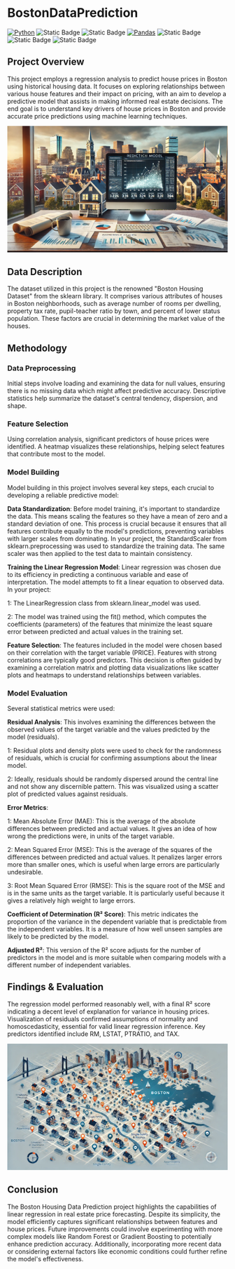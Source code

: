# BostonDataPrediction

[![Python](https://img.shields.io/badge/Python-FFD43B?style=for-the-badge&logo=python&logoColor=blue)](https://www.python.org/)
![Static Badge](https://img.shields.io/badge/Scikit-%23F7931E?style=for-the-badge&logo=scikit-learn&logoColor=%23F7931E&color=blue)
![Static Badge](https://img.shields.io/badge/Scipy-%238CAAE6?style=for-the-badge&logo=scipy&logoColor=%238CAAE6&color=yellow)
[![Pandas](https://img.shields.io/badge/Pandas-2C2D72?style=for-the-badge&logo=pandas&logoColor=white)](https://pandas.pydata.org/)
![Static Badge](https://img.shields.io/badge/Numpy-%23013243?style=for-the-badge&logo=Numpy&logoColor=%23013243&color=blue)
![Static Badge](https://img.shields.io/badge/MySQL-%234479A1?style=for-the-badge&logo=MySQL&logoColor=%234479A1&color=black)
![Static Badge](https://img.shields.io/badge/Plotly-%233F4F75?style=for-the-badge&logo=Plotly&logoColor=%233F4F75&color=black)



## Project Overview

This project employs a regression analysis to predict house prices in Boston using historical housing data. It focuses on exploring relationships between various house features and their impact on pricing, with an aim to develop a predictive model that assists in making informed real estate decisions. The end goal is to understand key drivers of house prices in Boston and provide accurate price predictions using machine learning techniques.



![Logo](Logo1.png)


## Data Description

The dataset utilized in this project is the renowned "Boston Housing Dataset" from the sklearn library. It comprises various attributes of houses in Boston neighborhoods, such as average number of rooms per dwelling, property tax rate, pupil-teacher ratio by town, and percent of lower status population. These factors are crucial in determining the market value of the houses.


## Methodology

### Data Preprocessing
Initial steps involve loading and examining the data for null values, ensuring there is no missing data which might affect predictive accuracy. Descriptive statistics help summarize the dataset's central tendency, dispersion, and shape.

### Feature Selection
Using correlation analysis, significant predictors of house prices were identified. A heatmap visualizes these relationships, helping select features that contribute most to the model.

### Model Building
Model building in this project involves several key steps, each crucial to developing a reliable predictive model:

**Data Standardization**: Before model training, it's important to standardize the data. This means scaling the features so they have a mean of zero and a standard deviation of one. This process is crucial because it ensures that all features contribute equally to the model's predictions, preventing variables with larger scales from dominating. In your project, the StandardScaler from sklearn.preprocessing was used to standardize the training data. The same scaler was then applied to the test data to maintain consistency.

**Training the Linear Regression Model**: Linear regression was chosen due to its efficiency in predicting a continuous variable and ease of interpretation. The model attempts to fit a linear equation to observed data. In your project:

1: The LinearRegression class from sklearn.linear_model was used.

2: The model was trained using the fit() method, which computes the coefficients (parameters) of the features that minimize the least square error between predicted and actual values in the training set.

**Feature Selection**: The features included in the model were chosen based on their correlation with the target variable (PRICE). Features with strong correlations are typically good predictors. This decision is often guided by examining a correlation matrix and plotting data visualizations like scatter plots and heatmaps to understand relationships between variables.

### Model Evaluation
Several statistical metrics were used:

**Residual Analysis**: This involves examining the differences between the observed values of the target variable and the values predicted by the model (residuals). 

1: Residual plots and density plots were used to check for the randomness of residuals, which is crucial for confirming assumptions about the linear model.

2: Ideally, residuals should be randomly dispersed around the central line and not show any discernible pattern. This was visualized using a scatter plot of predicted values against residuals.

**Error Metrics**:

1: Mean Absolute Error (MAE): This is the average of the absolute differences between predicted and actual values. It gives an idea of how wrong the predictions were, in units of the target variable.

2: Mean Squared Error (MSE): This is the average of the squares of the differences between predicted and actual values. It penalizes larger errors more than smaller ones, which is useful when large errors are particularly undesirable.

3: Root Mean Squared Error (RMSE): This is the square root of the MSE and is in the same units as the target variable. It is particularly useful because it gives a relatively high weight to large errors.

**Coefficient of Determination (R² Score)**: This metric indicates the proportion of the variance in the dependent variable that is predictable from the independent variables. It is a measure of how well unseen samples are likely to be predicted by the model.

**Adjusted R²**: This version of the R² score adjusts for the number of predictors in the model and is more suitable when comparing models with a different number of independent variables.


## Findings & Evaluation

The regression model performed reasonably well, with a final R² score indicating a decent level of explanation for variance in housing prices. Visualization of residuals confirmed assumptions of normality and homoscedasticity, essential for valid linear regression inference. Key predictors identified include RM, LSTAT, PTRATIO, and TAX.


![Logo](Logo2.png)


## Conclusion

The Boston Housing Data Prediction project highlights the capabilities of linear regression in real estate price forecasting. Despite its simplicity, the model efficiently captures significant relationships between features and house prices. Future improvements could involve experimenting with more complex models like Random Forest or Gradient Boosting to potentially enhance prediction accuracy. Additionally, incorporating more recent data or considering external factors like economic conditions could further refine the model's effectiveness.